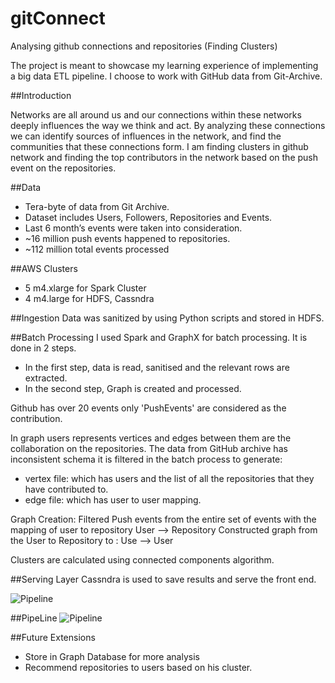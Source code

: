 # gitConnect
Analysing github connections and repositories (Finding Clusters)

The project is meant to showcase my learning experience of implementing a big data ETL pipeline. I choose to work with GitHub data from Git-Archive.

##Introduction

Networks are all around us and our connections within these networks deeply influences the way we think and act. By analyzing these connections we can identify sources of influences in the network, and find the communities that these connections form. I am finding clusters in github network and finding the top contributors in the network based on the push event on the repositories.

##Data
* Tera-byte of data from Git Archive.
* Dataset includes Users, Followers, Repositories and Events.
* Last 6 month’s events were taken into consideration.
* ~16 million push events happened to repositories.
* ~112 million total events processed

##AWS Clusters
* 5 m4.xlarge for Spark Cluster
* 4 m4.large for HDFS, Cassndra

##Ingestion
Data was sanitized by using Python scripts and stored in HDFS.

##Batch Processing
I used Spark and GraphX for batch processing. It is done in 2 steps.

* In the first step, data is read, sanitised and the relevant rows are extracted.
* In the second step, Graph is created and processed.

Github has over 20 events only 'PushEvents' are considered as the contribution. 

In graph users represents vertices and edges between them are the collaboration on the repositories.
The data from GitHub archive has inconsistent schema it is filtered in the batch process to generate:
* vertex file: which has users and the list of all the repositories that they have contributed to. 
* edge file: which has user to user mapping.

Graph Creation:
Filtered Push events from the entire set of events with the mapping of user to repository 
                    User --> Repository
Constructed graph from the User to Repository to :
                    Use --> User

Clusters are calculated using connected components algorithm.

##Serving Layer
Cassndra is used to save results and serve the front end.

![Pipeline](https://github.com/zenachaturvedi/GitConnect/blob/master/misc/DB%20schema.png)

##PipeLine
![Pipeline](https://github.com/zenachaturvedi/GitConnect/blob/master/misc/pipeline.png)

##Future Extensions
* Store in Graph Database for more analysis
* Recommend repositories to users based on his cluster.

